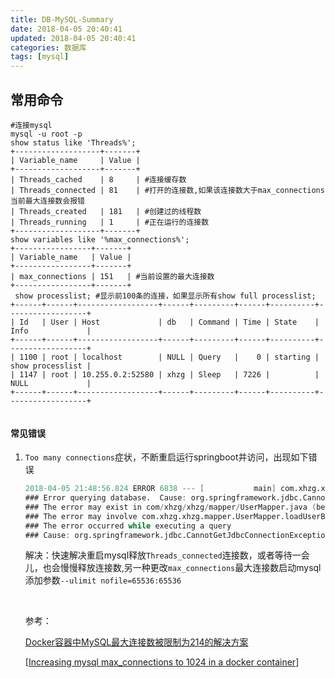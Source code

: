 ```yaml
---
title: DB-MySQL-Summary
date: 2018-04-05 20:40:41
updated: 2018-04-05 20:40:41
categories: 数据库
tags: [mysql]
---
```


## 常用命令

```mysql
#连接mysql
mysql -u root -p
show status like 'Threads%';
+-------------------+-------+
| Variable_name     | Value |
+-------------------+-------+
| Threads_cached    | 8     | #连接缓存数
| Threads_connected | 81    | #打开的连接数,如果该连接数大于max_connections当前最大连接数会报错
| Threads_created   | 181   | #创建过的线程数
| Threads_running   | 1     | #正在运行的连接数
+-------------------+-------+
show variables like '%max_connections%';
+-----------------+-------+
| Variable_name   | Value |
+-----------------+-------+
| max_connections | 151   | #当前设置的最大连接数
+-----------------+-------+
 show processlist; #显示前100条的连接，如果显示所有show full processlist;
+------+------+------------------+------+---------+------+----------+------------------+
| Id   | User | Host             | db   | Command | Time | State    | Info             |
+------+------+------------------+------+---------+------+----------+------------------+
| 1100 | root | localhost        | NULL | Query   |    0 | starting | show processlist |
| 1147 | root | 10.255.0.2:52580 | xhzg | Sleep   | 7226 |          | NULL             |
+------+------+------------------+------+---------+------+----------+------------------+
 
```



#### 常见错误

1. `Too many connections`症状，不断重启运行springboot并访问，出现如下错误

   ```verilog
   2018-04-05 21:48:56.824 ERROR 6838 --- [           main] com.xhzg.xhzg.XhzgApplicationTests       : nested exception is org.apache.ibatis.exceptions.PersistenceException: 
   ### Error querying database.  Cause: org.springframework.jdbc.CannotGetJdbcConnectionException: Failed to obtain JDBC Connection; nested exception is com.mysql.jdbc.exceptions.jdbc4.MySQLNonTransientConnectionException: Data source rejected establishment of connection,  message from server: "Too many connections"
   ### The error may exist in com/xhzg/xhzg/mapper/UserMapper.java (best guess)
   ### The error may involve com.xhzg.xhzg.mapper.UserMapper.loadUserByUsername
   ### The error occurred while executing a query
   ### Cause: org.springframework.jdbc.CannotGetJdbcConnectionException: Failed to obtain JDBC Connection; nested exception is com.mysql.jdbc.exceptions.jdbc4.MySQLNonTransientConnectionException: Data source rejected establishment of connection,  message from server: "Too many connections"
   ```

   解决：快速解决重启mysql释放`Threads_connected`连接数，或者等待一会儿，也会慢慢释放连接数,另一种更改`max_connections`最大连接数启动mysql添加参数`--ulimit nofile=65536:65536`

   ​

   参考：

   [Docker容器中MySQL最大连接数被限制为214的解决方案](https://www.yanning.wang/archives/559.html)

   [[Increasing mysql max_connections to 1024 in a docker container](https://stackoverflow.com/questions/39054410/increasing-mysql-max-connections-to-1024-in-a-docker-container)]

